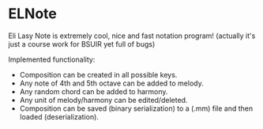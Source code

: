 # ELNote
Eli Lasy Note is extremely cool, nice and fast notation program!
(actually it's just a course work for BSUIR yet full of bugs)

Implemented functionality:
* Composition can be created in all possible keys.
* Any note of 4th and 5th octave can be added to melody.
* Any random chord can be added to harmony.
* Any unit of melody/harmony can be edited/deleted.
* Composition can be saved (binary serialization) to a (.mm) file and then loaded (deserialization).
